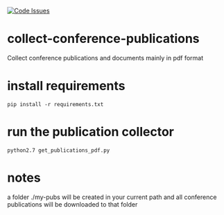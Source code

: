 [![Code Issues](https://www.quantifiedcode.com/api/v1/project/716ee070254a4c1e95c3a9350db5d3e2/badge.svg)](https://www.quantifiedcode.com/app/project/716ee070254a4c1e95c3a9350db5d3e2)

# collect-conference-publications
Collect conference publications and documents mainly in pdf format

# install requirements
```
pip install -r requirements.txt
```

# run the publication collector
```
python2.7 get_publications_pdf.py
```

# notes
a folder ./my-pubs will be created in your current path and all conference publications will be downloaded to that folder
